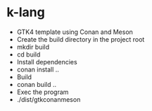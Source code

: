 # k-lang

- GTK4 template using Conan and Meson
- Create the build directory in the project root
- mkdir build 
- cd build
- Install dependencies
- conan install ..
- Build
- conan build .. 
- Exec the program
- ./dist/gtkconanmeson
